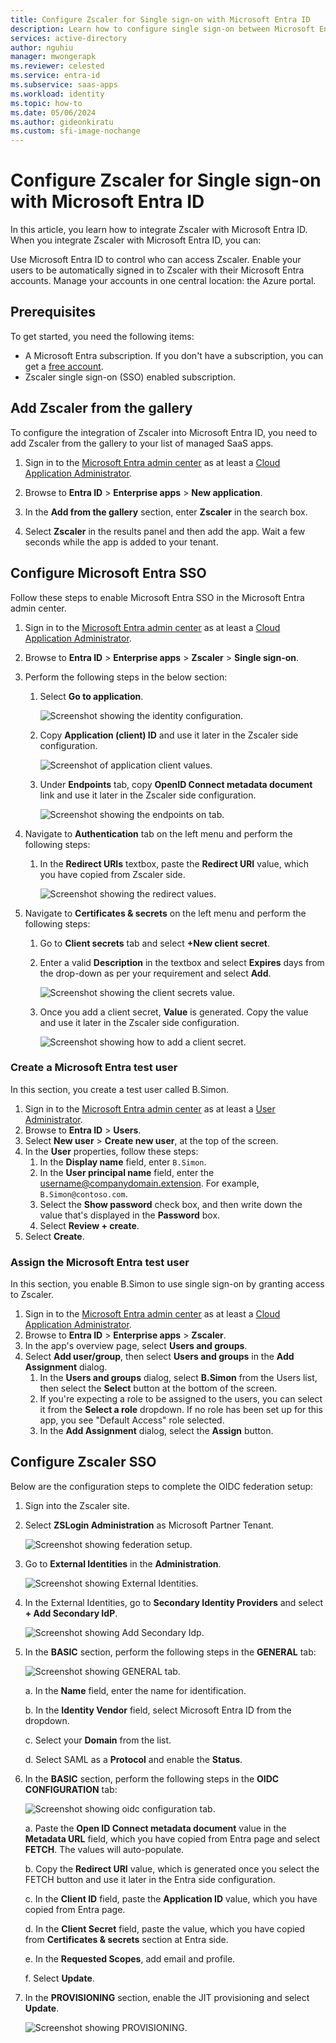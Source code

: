 ```yaml
---
title: Configure Zscaler for Single sign-on with Microsoft Entra ID
description: Learn how to configure single sign-on between Microsoft Entra and Zscaler.
services: active-directory
author: nguhiu
manager: mwongerapk
ms.reviewer: celested
ms.service: entra-id
ms.subservice: saas-apps
ms.workload: identity
ms.topic: how-to
ms.date: 05/06/2024
ms.author: gideonkiratu
ms.custom: sfi-image-nochange
---
```


# Configure Zscaler for Single sign-on with Microsoft Entra ID

In this article,  you learn how to integrate Zscaler with Microsoft Entra ID. When you integrate Zscaler with Microsoft Entra ID, you can:

Use Microsoft Entra ID to control who can access Zscaler.
Enable your users to be automatically signed in to Zscaler with their Microsoft Entra accounts.
Manage your accounts in one central location: the Azure portal.

## Prerequisites

To get started, you need the following items:

* A Microsoft Entra subscription. If you don't have a subscription, you can get a [free account](https://azure.microsoft.com/free/).
* Zscaler single sign-on (SSO) enabled subscription.

## Add Zscaler from the gallery

To configure the integration of Zscaler into Microsoft Entra ID, you need to add Zscaler from the gallery to your list of managed SaaS apps.

1. Sign in to the [Microsoft Entra admin center](https://entra.microsoft.com) as at least a [Cloud Application Administrator](~/identity/role-based-access-control/permissions-reference.md#cloud-application-administrator).

1. Browse to **Entra ID** > **Enterprise apps** > **New application**.

1. In the **Add from the gallery** section, enter **Zscaler** in the search box.

1. Select **Zscaler** in the results panel and then add the app. Wait a few seconds while the app is added to your tenant.

## Configure Microsoft Entra SSO

Follow these steps to enable Microsoft Entra SSO in the Microsoft Entra admin center.

1. Sign in to the [Microsoft Entra admin center](https://entra.microsoft.com) as at least a [Cloud Application Administrator](~/identity/role-based-access-control/permissions-reference.md#cloud-application-administrator).

1. Browse to **Entra ID** > **Enterprise apps** > **Zscaler** > **Single sign-on**.

1. Perform the following steps in the below section:

    1. Select **Go to application**.

        ![Screenshot showing the identity configuration.](common/go-to-application.png)

    1. Copy **Application (client) ID** and use it later in the Zscaler side configuration.

        ![Screenshot of application client values.](common/application-id.png)

    1. Under **Endpoints** tab, copy **OpenID Connect metadata document** link and use it later in the Zscaler side configuration.

        ![Screenshot showing the endpoints on tab.](common/endpoints.png)

1. Navigate to **Authentication** tab on the left menu and perform the following steps:

    1. In the **Redirect URIs** textbox, paste the **Redirect URI** value, which you have copied from Zscaler side.

        ![Screenshot showing the redirect values.](common/authentication.png)

1. Navigate to **Certificates & secrets** on the left menu and perform the following steps:

    1. Go to **Client secrets** tab and select **+New client secret**.
    1. Enter a valid **Description** in the textbox and select **Expires** days from the drop-down as per your requirement and select **Add**.

        ![Screenshot showing the client secrets value.](common/client-secret.png)

    1. Once you add a client secret, **Value** is generated. Copy the value and use it later in the Zscaler side configuration.

        ![Screenshot showing how to add a client secret.](common/client.png)

### Create a Microsoft Entra test user

In this section, you create a test user called B.Simon.

1. Sign in to the [Microsoft Entra admin center](https://entra.microsoft.com) as at least a [User Administrator](~/identity/role-based-access-control/permissions-reference.md#user-administrator).
1. Browse to **Entra ID** > **Users**.
1. Select **New user** > **Create new user**, at the top of the screen.
1. In the **User** properties, follow these steps:
   1. In the **Display name** field, enter `B.Simon`.  
   1. In the **User principal name** field, enter the username@companydomain.extension. For example, `B.Simon@contoso.com`.
   1. Select the **Show password** check box, and then write down the value that's displayed in the **Password** box.
   1. Select **Review + create**.
1. Select **Create**.

### Assign the Microsoft Entra test user

In this section, you enable B.Simon to use single sign-on by granting access to Zscaler.

1. Sign in to the [Microsoft Entra admin center](https://entra.microsoft.com) as at least a [Cloud Application Administrator](~/identity/role-based-access-control/permissions-reference.md#cloud-application-administrator).
1. Browse to **Entra ID** > **Enterprise apps** > **Zscaler**.
1. In the app's overview page, select **Users and groups**.
1. Select **Add user/group**, then select **Users and groups** in the **Add Assignment** dialog.
   1. In the **Users and groups** dialog, select **B.Simon** from the Users list, then select the **Select** button at the bottom of the screen.
   1. If you're expecting a role to be assigned to the users, you can select it from the **Select a role** dropdown. If no role has been set up for this app, you see "Default Access" role selected.
   1. In the **Add Assignment** dialog, select the **Assign** button.

## Configure Zscaler SSO

Below are the configuration steps to complete the OIDC federation setup:

1. Sign into the Zscaler site.

2. Select **ZSLogin Administration** as Microsoft Partner Tenant. 

    ![Screenshot showing federation setup.](./media/zscaler-oidc-tutorial/admin.png)

3. Go to **External Identities** in the **Administration**.

    ![Screenshot showing External Identities.](./media/zscaler-oidc-tutorial/external-identities.png)

1. In the External Identities, go to **Secondary Identity Providers** and select **+ Add Secondary IdP**.

    ![Screenshot showing Add Secondary Idp.](./media/zscaler-oidc-tutorial/add-secondary.png)

1. In the **BASIC** section, perform the following steps in the **GENERAL** tab:

    ![Screenshot showing GENERAL tab.](./media/zscaler-oidc-tutorial/basic-configuration.png)

    a. In the **Name** field, enter the name for identification.

    b. In the **Identity Vendor** field, select Microsoft Entra ID from the dropdown.

    c. Select your **Domain** from the list.

    d. Select SAML as a **Protocol** and enable the **Status**.

1. In the **BASIC** section, perform the following steps in the **OIDC CONFIGURATION** tab:

    ![Screenshot showing oidc configuration tab.](./media/zscaler-oidc-tutorial/oidc-configuration.png)

    a. Paste the **Open ID Connect metadata document** value in the **Metadata URL** field, which you have copied from Entra page and select **FETCH**. The values will auto-populate.

    b. Copy the **Redirect URI** value, which is generated once you select the FETCH button and use it later in the Entra side configuration.

    c. In the **Client ID** field, paste the **Application ID** value, which you have copied from Entra page. 

    d. In the **Client Secret** field, paste the value, which you have copied from **Certificates & secrets** section at Entra side.

    e. In the **Requested Scopes**, add email and profile.

    f. Select **Update**.

1. In the **PROVISIONING** section, enable the JIT provisioning and select **Update**.

    ![Screenshot showing PROVISIONING.](./media/zscaler-oidc-tutorial/provisioning.png)

